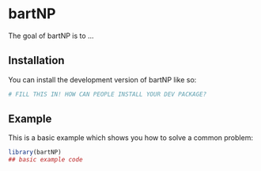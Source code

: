 
# bartNP

<!-- badges: start -->
<!-- badges: end -->

The goal of bartNP is to ...

## Installation

You can install the development version of bartNP like so:

``` r
# FILL THIS IN! HOW CAN PEOPLE INSTALL YOUR DEV PACKAGE?
```

## Example

This is a basic example which shows you how to solve a common problem:

``` r
library(bartNP)
## basic example code
```

